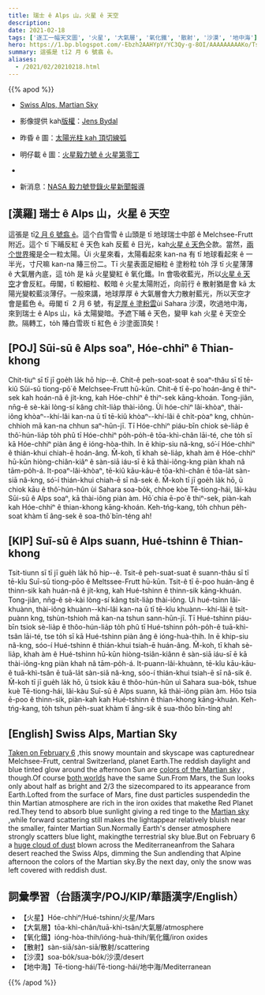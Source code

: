 ```yaml
---
title: 瑞士 ê Alps 山，火星 ê 天空
description:
date: 2021-02-18
tags: ['逐工一幅天文圖', '火星', '大氣層', '氧化鐵', '散射', '沙漠', '地中海']
hero: https://1.bp.blogspot.com/-Ebzh2AAHYpY/YC3Qy-g-8OI/AAAAAAAAAKo/TsHoibCllh4jyH9UpuDP2IwBFAmHclYkQCLcBGAsYHQ/s1024/SwissAlpsMartianSky1024.jpg
summary: 這張是 tī2 月 6 號翕 ê。
aliases:
  - /2021/02/20210218.html
---
```


{{% apod %}}

- [Swiss Alps, Martian Sky](https://apod.nasa.gov/apod/ap210218.html)
- 影像提供 kah[版權](https://apod.nasa.gov/apod/lib/about_apod.html#srapply)：[Jens Bydal](https://www.astrobin.com/users/MrPhoton/)
- 昨昏 ê 圖：[太陽光柱 kah 頂切線弧](https://www.apod.tw/2021/02/20210217.html)
- 明仔載 ê 圖：[火星毅力號 ê 火星第零工](https://www.apod.tw/2021/02/20210219.html)
-

- 新消息：[NASA 毅力號登錄火星新聞報導](https://mars.nasa.gov/mars2020/timeline/landing/watch-online/)

## [漢羅] 瑞士 ê Alps 山，火星 ê 天空

這張是 tī[2 月 6 號翕 ê](https://www.astrobin.com/532fh5/?nc=user)。這个白雪雪 ê 山頭是 tī 地球瑞士中部 ê Melchsee-Frutt 附近。這个 tī 下晡反紅 ê 天色 kah 反藍 ê 日光，kah[火星 ê 天色](http://serious-science.org/what-color-is-the-sky-on-mars-7310)仝款。當然，[兩个世界](https://apod.nasa.gov/apod/ap200802.html)攏是仝一粒太陽。Ùi 火星來看，太陽看起來 kan-na 有 tī 地球看起來 ê 一半光，寸尺嘛 kan-na 賰三份二。Tī 火星表面足細粒 ê 塗粉粒 to̍h 浮 tī 火星薄薄 ê 大氣層內底，這 to̍h 是 kā 火星變紅 ê 氧化鐵。In 會吸收藍光，所以[火星 ê 天空](https://www.jpl.nasa.gov/images/a-moment-frozen-in-time)才會反紅。毋閣，tī 較細粒、較暗 ê 火星太陽附近，向前行 ê 散射猶是會 kā 太陽光變較藍淡薄仔。一般來講，地球厚厚 ê 大氣層會大力散射藍光，所以天空才會是藍色 ê。毋閣 tī  2 月 6 號，有[足厚 ê 塗粉雲](https://earthobservatory.nasa.gov/images/146871/dust-traverses-the-atlantic-ocean)ùi Sahara 沙漠，吹過地中海，來到瑞士 ê Alps 山，kā 太陽變暗。予遮下晡 ê 天色，變甲 kah 火星 ê 天空仝款。隔轉工，to̍h 賰白雪崁 tī 紅色 ê 沙塗面頂矣！

## [POJ] Sūi-sū ê Alps soaⁿ, Hóe-chhiⁿ ê Thian-khong

Chit-tiuⁿ sī tī jī goe̍h la̍k hō hip--ê. Chit-ê peh-soat-soat ê soaⁿ-thâu sī tī tē-kiû Sūi-sū tiong-pō͘ ê Melchsee-Frutt hū-kūn. Chit-ê tī ē-po͘ hoán-âng ê thiⁿ-sek kah hoán-nâ ê ji̍t-kng, kah Hóe-chhiⁿ ê thiⁿ-sek kāng-khoán. Tong-jiân, nn̄g-ê sè-kài lòng-sí kâng chi̍t-lia̍p thài-iông. Ùi hóe-chìⁿ lâi-khòaⁿ, thài-iông khòaⁿ--khí-lâi kan-na ū tī tē-kiû khòaⁿ--khí-lâi ê chi̍t-pòaⁿ kng, chhùn-chhioh mā kan-na chhun saⁿ-hūn-jī. Tī Hóe-chhiⁿ piáu-bīn chiok sè-lia̍p ê thô͘-hún-lia̍p to̍h phû tī Hóe-chhiⁿ po̍h-po̍h-ê tōa-khì-chân lāi-té, che to̍h sī kā Hóe-chhiⁿ piàn âng ê ióng-hòa-thih. In ē khip-siu nâ-kng, só͘-í Hóe-chhiⁿ ê thián-khui chiah-ē hoán-âng. M̄-koh, tī khah sè-lia̍p, khah àm ê Hóe-chhiⁿ hū-kūn hiòng-chiân-kiâⁿ ê sàn-siā iáu-sī ē kā thài-iông-kng piàn khah nâ tām-po̍h-á. It-poaⁿ-lâi-khòaⁿ, tē-kiû kāu-kāu-ê tōa-khì-chân ē tōa-la̍t sàn-siā nâ-kng, só͘-í thián-khui chiah-ē sī nâ-sek ê. M̄-koh tī jī goe̍h la̍k hō, ū chiok kāu ê thô͘-hún-hûn ùi Sahara soa-bo̍k, chhoe kòe Tē-tiong-hái, lâi-kàu Sūi-sū ê Alps soaⁿ, kā thài-iông piàn àm. Hō͘ chia ē-po͘ ê thiⁿ-sek, piàn-kah kah Hóe-chhiⁿ ê thian-khong kāng-khoán. Keh-tńg-kang, to̍h chhun pe̍h-soat khàm tī âng-sek ê soa-thô͘ bīn-téng ah!

## [KIP] Suī-sū ê Alps suann, Hué-tshinn ê Thian-khong

Tsit-tiunn sī tī jī gue̍h la̍k hō hip--ê. Tsit-ê peh-suat-suat ê suann-thâu sī tī tē-kîu Suī-sū tiong-pōo ê Meltssee-Frutt hū-kūn. Tsit-ê tī ē-poo huán-âng ê thinn-sik kah huán-nâ ê ji̍t-kng, kah Hué-tshinn ê thinn-sik kāng-khuán. Tong-jiân, nn̄g-ê sè-kài lòng-sí kâng tsi̍t-lia̍p thài-iông. Uì hué-tsìnn lâi-khuànn, thài-iông khuànn--khí-lâi kan-na ū tī tē-kîu khuànn--khí-lâi ê tsi̍t-puànn kng, tshùn-tshioh mā kan-na tshun sann-hūn-jī. Tī Hué-tshinn piáu-bīn tsiok sè-lia̍p ê thôo-hún-lia̍p to̍h phû tī Hué-tshinn po̍h-po̍h-ê tuā-khì-tsân lāi-té, tse to̍h sī kā Hué-tshinn piàn âng ê ióng-huà-thih. In ē khip-siu nâ-kng, sóo-í Hué-tshinn ê thián-khui tsiah-ē huán-âng. M̄-koh, tī khah sè-lia̍p, khah àm ê Hué-tshinn hū-kūn hiòng-tsiân-kiânn ê sàn-siā iáu-sī ē kā thài-iông-kng piàn khah nâ tām-po̍h-á. It-puann-lâi-khuànn, tē-kîu kāu-kāu-ê tuā-khì-tsân ē tuā-la̍t sàn-siā nâ-kng, sóo-í thián-khui tsiah-ē sī nâ-sik ê. M̄-koh tī jī gue̍h la̍k hō, ū tsiok kāu ê thôo-hún-hûn uì Sahara sua-bo̍k, tshue kuè Tē-tiong-hái, lâi-kàu Suī-sū ê Alps suann, kā thài-iông piàn àm. Hōo tsia ē-poo ê thinn-sik, piàn-kah kah Hué-tshinn ê thian-khong kāng-khuán. Keh-tńg-kang, to̍h tshun pe̍h-suat khàm tī âng-sik ê sua-thôo bīn-tíng ah!

## [English] Swiss Alps, Martian Sky 

[Taken on February 6](https://www.astrobin.com/532fh5/?nc=user) ,this snowy mountain and skyscape was capturednear Melchsee-Frutt, central Switzerland, planet Earth.The reddish daylight and blue tinted glow around the afternoon Sun are [colors of the Martian sky](http://serious-science.org/what-color-is-the-sky-on-mars-7310) , though.Of course [both worlds](https://apod.nasa.gov/apod/fap/ap200802.html) have the same Sun.From Mars, the Sun looks only about half as bright and 2/3 the sizecompared to its appearance from Earth.Lofted from the surface of Mars, fine dust particles suspendedin the thin Martian atmosphere are rich in the iron oxides that makethe Red Planet red.They tend to absorb blue sunlight giving a red tinge to the [Martian sky](https://www.jpl.nasa.gov/images/a-moment-frozen-in-time) ,while forward scattering still makes the lightappear relatively bluish near the smaller, fainter Martian Sun.Normally Earth's denser atmosphere strongly scatters blue light, makingthe terrestrial sky blue.But on February 6 a [huge cloud of dust](https://earthobservatory.nasa.gov/images/146871/dust-traverses-the-atlantic-ocean) blown across the Mediterraneanfrom the Sahara desert reached the Swiss Alps, dimming the Sun andlending that Alpine afternoon the colors of the Martian sky.By the next day, only the snow was left covered with reddish dust.

## 詞彙學習（台語漢字/POJ/KIP/華語漢字/English）

- 【火星】Hóe-chhiⁿ/Hué-tshinn/火星/Mars
- 【大氣層】tōa-khì-chân/tuā-khì-tsân/大氣層/atmosphere
- 【氧化鐵】ióng-hòa-thih/ióng-huà-thih/氧化鐵/iron oxides
- 【散射】sàn-siā/sàn-siā/散射/scattering
- 【沙漠】soa-bo̍k/sua-bo̍k/沙漠/desert
- 【地中海】Tē-tiong-hái/Tē-tiong-hái/地中海/Mediterranean

{{% /apod %}}
